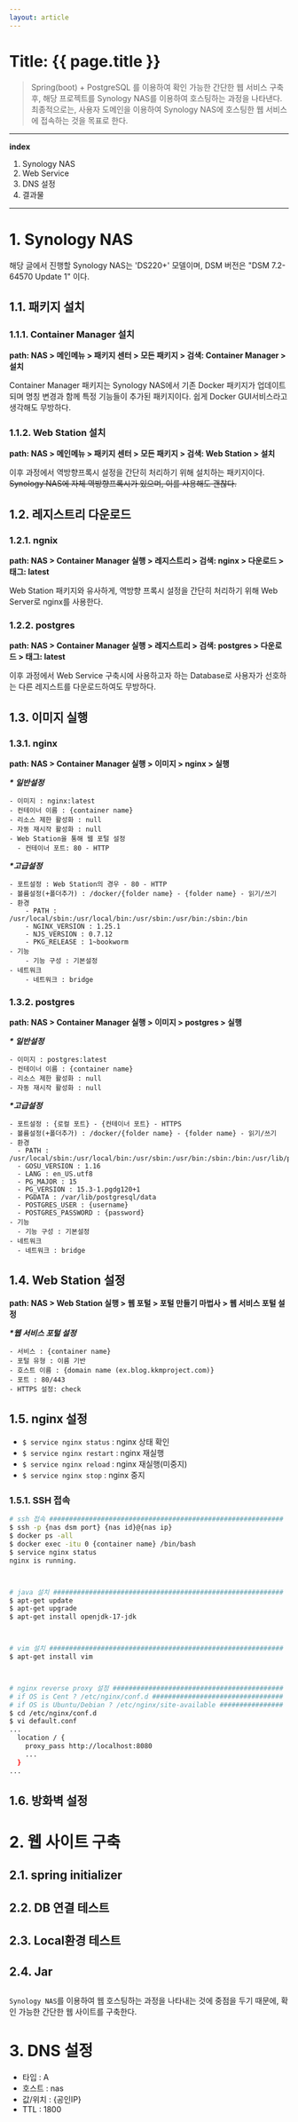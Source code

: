 ```yaml
---
layout: article
---
```


# Title: {{ page.title }}

> Spring(boot) + PostgreSQL 를 이용하여 확인 가능한 간단한 웹 서비스 구축 후, 해당 프로젝트를 Synology NAS를 이용하여 호스팅하는 과정을 나타낸다.
> 최종적으로는, 사용자 도메인을 이용하여 Synology NAS에 호스팅한 웹 서비스에 접속하는 것을 목표로 한다.

---

**index**
1. Synology NAS
2. Web Service
3. DNS 설정
4. 결과물

---

# 1. Synology NAS

해당 글에서 진행할 Synology NAS는 'DS220+' 모델이며, DSM 버전은 "DSM 7.2-64570 Update 1" 이다.

## 1.1. 패키지 설치

### 1.1.1. Container Manager 설치

**path: NAS > 메인메뉴 > 패키지 센터 > 모든 패키지 > 검색: Container Manager > 설치**

Container Manager 패키지는 Synology NAS에서 기존 Docker 패키지가 업데이트되며 명칭 변경과 함께 특정 기능들이 추가된 패키지이다. 쉽게 Docker GUI서비스라고 생각해도 무방하다.

###  1.1.2. Web Station 설치

**path: NAS > 메인메뉴 > 패키지 센터 > 모든 패키지 > 검색: Web Station > 설치**

이후 과정에서 역방향프록시 설정을 간단히 처리하기 위해 설치하는 패키지이다. ~~Synology NAS에 자체 역방향프록시가 있으며, 이를 사용해도 괜찮다.~~

## 1.2. 레지스트리 다운로드

### 1.2.1. ngnix

**path: NAS > Container Manager 실행 > 레지스트리 > 검색: nginx > 다운로드 > 태그: latest**

Web Station 패키지와 유사하게, 역방향 프록시 설정을 간단히 처리하기 위해 Web Server로 nginx를 사용한다.

### 1.2.2. postgres

**path: NAS > Container Manager 실행 > 레지스트리 > 검색: postgres > 다운로드 > 태그: latest**

이후 과정에서 Web Service 구축시에 사용하고자 하는 Database로 사용자가 선호하는 다른 레지스트를 다운로드하여도 무방하다.

## 1.3. 이미지 실행

### 1.3.1. nginx

**path: NAS > Container Manager 실행 > 이미지 > nginx > 실행**

***\* 일반설정***
```
- 이미지 : nginx:latest
- 컨테이너 이름 : {container name}
- 리소스 제한 활성화 : null
- 자동 재시작 활성화 : null
- Web Station을 통해 웹 포털 설정
  - 컨테이너 포트: 80 - HTTP
```

***\*고급설정***
```
- 포트설정 : Web Station의 경우 - 80 - HTTP
- 볼륨설정(+폴더추가) : /docker/{folder name} - {folder name} - 읽기/쓰기
- 환경
    - PATH : /usr/local/sbin:/usr/local/bin:/usr/sbin:/usr/bin:/sbin:/bin
    - NGINX_VERSION : 1.25.1
    - NJS_VERSION : 0.7.12
    - PKG_RELEASE : 1~bookworm
- 기능
    - 기능 구성 : 기본설정
- 네트워크
    - 네트워크 : bridge
```

### 1.3.2. postgres

**path: NAS > Container Manager 실행 > 이미지 > postgres > 실행**

***\* 일반설정***
```
- 이미지 : postgres:latest
- 컨테이너 이름 : {container name}
- 리소스 제한 활성화 : null
- 자동 재시작 활성화 : null
```

***\*고급설정***
```
- 포트설정 : {로컬 포트} - {컨테이너 포트} - HTTPS
- 볼륨설정(+폴더추가) : /docker/{folder name} - {folder name} - 읽기/쓰기
- 환경
  - PATH : /usr/local/sbin:/usr/local/bin:/usr/sbin:/usr/bin:/sbin:/bin:/usr/lib/postgresql/15/bin
  - GOSU_VERSION : 1.16
  - LANG : en_US.utf8
  - PG_MAJOR : 15
  - PG_VERSION : 15.3-1.pgdg120+1
  - PGDATA : /var/lib/postgresql/data
  - POSTGRES_USER : {username}
  - POSTGRES_PASSWORD : {password}
- 기능
  - 기능 구성 : 기본설정
- 네트워크
  - 네트워크 : bridge
```

## 1.4. Web Station 설정

**path: NAS > Web Station 실행 > 웹 포털 > 포털 만들기 마법사 > 웹 서비스 포털 설정**

***\*웹 서비스 포털 설정***
```
- 서비스 : {container name}
- 포털 유형 : 이름 기반
- 호스트 이름 : {domain name (ex.blog.kkmproject.com)}
- 포트 : 80/443
- HTTPS 설정: check
```

## 1.5. nginx 설정
- `$ service nginx status`  : nginx 상태 확인 
- `$ service nginx restart` : nginx 재실행
- `$ service nginx reload`  : nginx 재실행(미중지)
- `$ service nginx stop`    : nginx 중지

### 1.5.1. SSH 접속
```bash
# ssh 접속 ###########################################################
$ ssh -p {nas dsm port} {nas id}@{nas ip}
$ docker ps -all
$ docker exec -itu 0 {container name} /bin/bash
$ service nginx status
nginx is running.



# java 설치 ##########################################################
$ apt-get update
$ apt-get upgrade
$ apt-get install openjdk-17-jdk



# vim 설치 ###########################################################
$ apt-get install vim



# nginx reverse proxy 설정 ###########################################
# if OS is Cent ? /etc/nginx/conf.d #################################
# if OS is Ubuntu/Debian ? /etc/nginx/site-available ################
$ cd /etc/nginx/conf.d
$ vi default.conf
...
  location / {
    proxy_pass http://localhost:8080
    ...
  }
...
```

## 1.6. 방화벽 설정

# 2. 웹 사이트 구축

## 2.1. spring initializer

## 2.2. DB 연결 테스트

## 2.3. Local환경 테스트

## 2.4. Jar

##
`Synology NAS`를 이용하여 웹 호스팅하는 과정을 나타내는 것에 중점을 두기 때문에, 확인 가능한 간단한 웹 사이트를 구축한다.

# 3. DNS 설정

- 타입 : A
- 호스트 : nas
- 값/위치 : {공인IP}
- TTL : 1800

